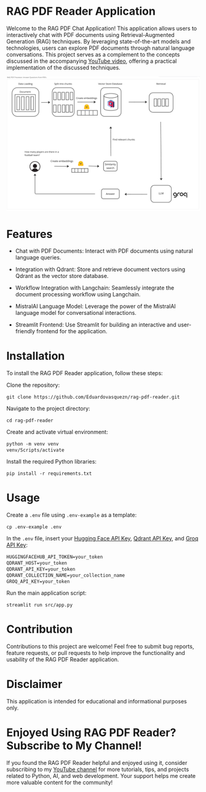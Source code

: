 # RAG PDF Reader Application

Welcome to the RAG PDF Chat Application! This application allows users to interactively chat with PDF documents using 
Retrieval-Augmented Generation (RAG) techniques. By leveraging state-of-the-art models and technologies, users can 
explore PDF documents through natural language conversations. This project serves as a complement to the concepts 
discussed in the accompanying [YouTube video](https://youtu.be/6BZUxHLyKLU), offering a practical implementation 
of the discussed techniques.

![RAG PDF Reader](images/rag-pdf-diagram.png)

# Features

- Chat with PDF Documents: Interact with PDF documents using natural language queries.

- Integration with Qdrant: Store and retrieve document vectors using Qdrant as the vector store database.

- Workflow Integration with Langchain: Seamlessly integrate the document processing workflow using Langchain.

- MistralAI Language Model: Leverage the power of the MistralAI language model for conversational interactions.

- Streamlit Frontend: Use Streamlit for building an interactive and user-friendly frontend for the application.


# Installation

To install the RAG PDF Reader application, follow these steps:

Clone the repository:

    git clone https://github.com/Eduardovasquezn/rag-pdf-reader.git

Navigate to the project directory:

    cd rag-pdf-reader

Create and activate virtual environment:

    python -m venv venv
    venv/Scripts/activate

Install the required Python libraries:

    pip install -r requirements.txt

# Usage 

Create a `.env` file using `.env-example` as a template:

    cp .env-example .env

In the `.env` file, insert your [Hugging Face API Key](https://huggingface.co/settings/tokens), [Qdrant API Key](https://qdrant.to/cloud), and [Groq API Key](https://console.groq.com/keys):

    HUGGINGFACEHUB_API_TOKEN=your_token
    QDRANT_HOST=your_token
    QDRANT_API_KEY=your_token
    QDRANT_COLLECTION_NAME=your_collection_name
    GROQ_API_KEY=your_token

Run the main application script:

    streamlit run src/app.py


# Contribution
Contributions to this project are welcome! Feel free to submit bug reports, feature requests, or pull 
requests to help improve the functionality and usability of the RAG PDF Reader application.

# Disclaimer
This application is intended for educational and informational purposes only. 

# Enjoyed Using RAG PDF Reader? Subscribe to My Channel!
If you found the RAG PDF Reader helpful and enjoyed using it, consider subscribing to my 
[YouTube channel](https://www.youtube.com/channel/UCYZ_si4TG801SAuLrNl-v-g?sub_confirmation=1) for more tutorials, 
tips, and projects related to Python, AI, and web development. Your support helps me create more valuable content 
for the community!